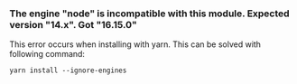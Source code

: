 ### The engine "node" is incompatible with this module. Expected version "14.x". Got "16.15.0"

This error occurs when installing with yarn. This can be solved with following command:

`yarn install --ignore-engines`
